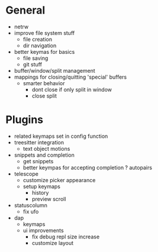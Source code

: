 # General
- netrw
- improve file system stuff
    + file creation
    + dir navigation
- better keymas for basics
    - file saving
    - git stuff
- buffer/window/split management
- mappings for closing/quitting 'special' buffers
    - smarter behavior
        * dont close if only split in window
        * close split
# Plugins
- related keymaps set in config function
- treesitter integration
    - text object motions
- snippets and completion
    - get snippets
    - better keympas for accepting completion
? autopairs
- telescope
    - customize picker appearance
    - setup keymaps
        + history
        + preview scroll
- statuscolumn
    - fix ufo
- dap
    - keymaps
    - ui improvements
        * fix debug repl size increase
        * customize layout
